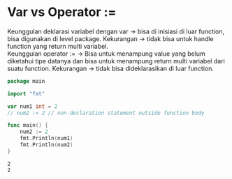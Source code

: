# Var vs Operator :=

Keunggulan deklarasi variabel dengan var -> bisa di inisiasi di luar function, bisa digunakan di level package. Kekurangan -> tidak bisa untuk handle function yang return multi variabel.\
Keunggulan operator := -> Bisa untuk menampung value yang belum diketahui tipe datanya dan bisa untuk menampung return multi variabel dari suatu function. Kekurangan -> tidak bisa dideklarasikan di luar function.

```go
package main

import "fmt"

var num1 int = 2
// num2 := 2 // non-declaration statement outside function body

func main() {
    num2 := 2
    fmt.Println(num1)
    fmt.Println(num2)
}
```

```
2
2
```
